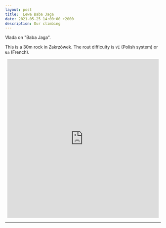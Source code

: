 ```yaml
---
layout: post
title:  Lewa Baba Jaga
date: 2021-05-25 14:00:00 +2000
description: Our climbing
---
```


Vlada on "Baba Jaga".

This is a 30m rock in Zakrzówek. The rout difficulty is `VI` (Polish system) or `6a` (French).

<div align="center">
<p>
<iframe width="490" height="515" src="https://www.youtube.com/embed/tjRN5vce3fI" title="YouTube video player" frameborder="0" allow="accelerometer; autoplay; clipboard-write; encrypted-media; gyroscope; picture-in-picture" allowfullscreen></iframe>
</p>
</div>  


---